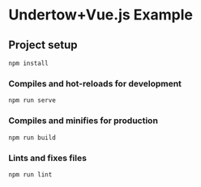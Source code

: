 # Undertow+Vue.js Example

## Project setup
```
npm install
```

### Compiles and hot-reloads for development
```
npm run serve
```

### Compiles and minifies for production
```
npm run build
```

### Lints and fixes files
```
npm run lint
```

[vue-create]: https://cli.vuejs.org/guide/creating-a-project.html#vue-create
[gradle-webpack]: https://guides.gradle.org/running-webpack-with-gradle/
[vue-cli-webpack]: https://cli.vuejs.org/guide/webpack.html
